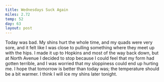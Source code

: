 ```yaml
---
title: Wednesdays Suck Again
miles: 2.72
temp: 52
day: 63
layout: post
---
```

Today was bad. My shins hurt the whole time, and my quads were very sore, and it felt like I was close to pulling something where they meet up with the hips. I made it up to Hopkins and most of the way back down, but at North Avenue I decided to stop because I could feel that my form had gotten terrible, and I was worried that my sloppiness could end up hurting me. I hope that tomorrow is better than today was; the temperature should be a bit warmer. I think I will ice my shins later tonight.